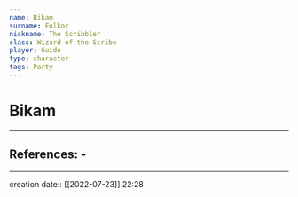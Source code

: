 ```yaml
---
name: Bikam
surname: Folkor
nickname: The Scribbler
class: Wizard of the Scribe
player: Guido
type: character
tags: Party
---
```


# Bikam 
___ 
## References: - 
--- 
creation date:: [[2022-07-23]] 22:28